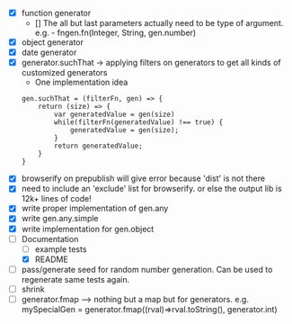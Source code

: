 - [X] function generator
    - [] The all but last parameters actually need to be type of argument. e.g. - fngen.fn(Integer, String, gen.number)
- [X] object generator
- [X] date generator
- [X] generator.suchThat -> applying filters on generators to get all kinds of customized generators
    - One implementation idea
    ```
    gen.suchThat = (filterFn, gen) => {
        return (size) => {
            var generatedValue = gen(size)
            while(filterFn(generatedValue) !== true) {
                generatedValue = gen(size);
            }
            return generatedValue;
        }
    }
    ```
- [X] browserify on prepublish will give error because 'dist' is not there
- [X] need to include an 'exclude' list for browserify. or else the output lib is 12k+ lines of code!
- [X] write proper implementation of gen.any
- [X] write gen.any.simple
- [X] write implementation for gen.object
- [ ] Documentation
    - [ ] example tests
    - [X] README
- [ ] pass/generate seed for random number generation. Can be used to regenerate same tests again.
- [ ] shrink
- [ ] generator.fmap --> nothing but a map but for generators. e.g. mySpecialGen = generator.fmap((rval)=>rval.toString(), generator.int)